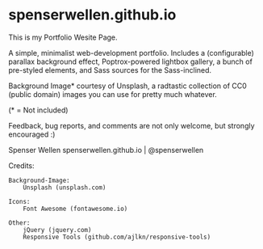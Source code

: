 # spenserwellen.github.io
This is my Portfolio Wesite Page.

A simple, minimalist web-development portfolio. Includes a (configurable) parallax background effect, Poptrox-powered
lightbox gallery, a bunch of pre-styled elements, and Sass sources for the Sass-inclined.

Background Image* courtesy of Unsplash, a radtastic collection of CC0 (public domain) images
you can use for pretty much whatever.

(* = Not included)

Feedback, bug reports, and comments are not only welcome, but strongly encouraged :)

Spenser Wellen
spenserwellen.github.io | @spenserwellen

Credits:

	Background-Image:
		Unsplash (unsplash.com)

	Icons:
		Font Awesome (fontawesome.io)

	Other:
		jQuery (jquery.com)
		Responsive Tools (github.com/ajlkn/responsive-tools)
